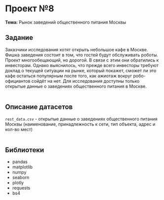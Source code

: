 # Проект №8
**Тема:** Рынок заведений общественного питания Москвы

## Задание 
Заказчики исследования хотят открыть небольшое кафе в Москве. Фишка заведения состоит в том, что гостей будут обслуживать роботы. Проект многообещающий, но дорогой. В связи с этим они обратились к инвесторам. Однако выяснилось, что прежде всего инвесторы требуют доклад о текущей ситуации на рынке, который покажет, сможет ли это кафе остаться популярным после того, как ажиотаж вокруг робо-официантов сойдёт на нет. Для исследования доступны только открытые данные о заведениях общественного питания в Москве.<br><br>

## Описание датасетов 
`rest_data.csv` - открытые данные о заведениях общественного питания Москвы (наименование, принадлежность к сети, тип объекта, адрес и кол-во мест)
<br><br>

## Библиотеки
- pandas
- matplotlib
- numpy
- seaborn
- plotly
- requests
- bs4

